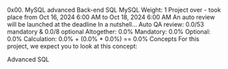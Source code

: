 0x00. MySQL advanced
Back-end
SQL
MySQL
 Weight: 1
 Project over - took place from Oct 16, 2024 6:00 AM to Oct 18, 2024 6:00 AM
 An auto review will be launched at the deadline
In a nutshell…
Auto QA review: 0.0/53 mandatory & 0.0/8 optional
Altogether:  0.0%
Mandatory: 0.0%
Optional: 0.0%
Calculation:  0.0% + (0.0% * 0.0%)  == 0.0%
Concepts
For this project, we expect you to look at this concept:

Advanced SQL
